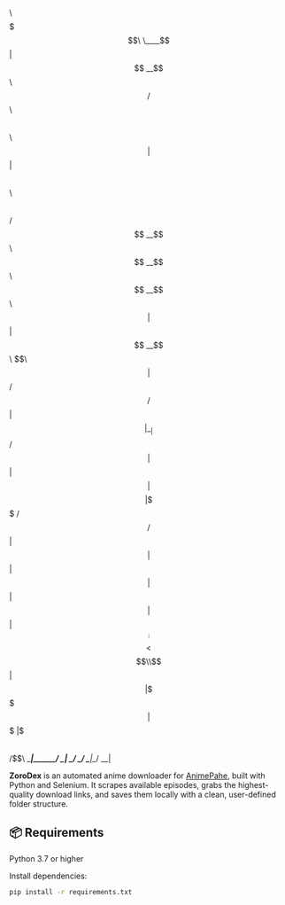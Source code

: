 
  $$$$$$$$\                              $$$$$$$\                      
  \____$$  |                             $$  __$$\                     
      $$  / $$$$$$\   $$$$$$\   $$$$$$\  $$ |  $$ | $$$$$$\  $$\   $$\ 
     $$  / $$  __$$\ $$  __$$\ $$  __$$\ $$ |  $$ |$$  __$$\ \$$\ $$  |
    $$  /  $$ /  $$ |$$ |  \__|$$ /  $$ |$$ |  $$ |$$$$$$$$ | \$$$$  / 
   $$  /   $$ |  $$ |$$ |      $$ |  $$ |$$ |  $$ |$$   ____| $$  $$<  
  $$$$$$$$\\$$$$$$  |$$ |      \$$$$$$  |$$$$$$$  |\$$$$$$$\ $$  /\$$\ 
  \________|\______/ \__|       \______/ \_______/  \_______|\__/  \__|
                                                                       
                                                                       
                                                                       
                                        


**ZoroDex** is an automated anime downloader for [AnimePahe](https://animepahe.ru), built with Python and Selenium. It scrapes available episodes, grabs the highest-quality download links, and saves them locally with a clean, user-defined folder structure.


## 📦 Requirements

Python 3.7 or higher

Install dependencies:

```bash
pip install -r requirements.txt

